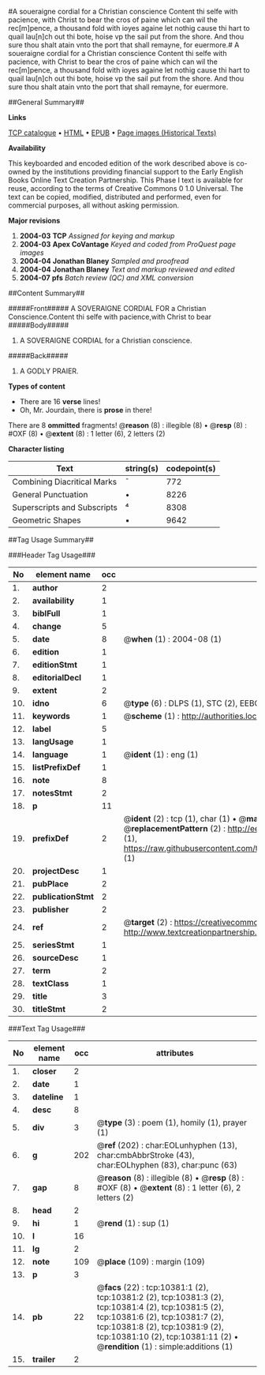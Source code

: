 #A soueraigne cordial for a Christian conscience Content thi selfe with pacience, with Christ to bear the cros of paine which can wil the rec[m]pence, a thousand fold with ioyes againe let nothig cause thi hart to quail lau[n]ch out thi bote, hoise vp the sail put from the shore. And thou sure thou shalt atain vnto the port that shall remayne, for euermore.#
A soueraigne cordial for a Christian conscience Content thi selfe with pacience, with Christ to bear the cros of paine which can wil the rec[m]pence, a thousand fold with ioyes againe let nothig cause thi hart to quail lau[n]ch out thi bote, hoise vp the sail put from the shore. And thou sure thou shalt atain vnto the port that shall remayne, for euermore.

##General Summary##

**Links**

[TCP catalogue](http://www.ota.ox.ac.uk/tcp/)  • 
[HTML](http://tei.it.ox.ac.uk/tcp/Texts-HTML/free/A69/A69102.html)  • 
[EPUB](http://tei.it.ox.ac.uk/tcp/Texts-EPUB/free/A69/A69102.epub) • 
[Page images (Historical Texts)](https://data.historicaltexts.jisc.ac.uk/view?pubId=eebo-99845477e&pageId=eebo-99845477e-10381-1)

**Availability**

This keyboarded and encoded edition of the
	       work described above is co-owned by the institutions
	       providing financial support to the Early English Books
	       Online Text Creation Partnership. This Phase I text is
	       available for reuse, according to the terms of Creative
	       Commons 0 1.0 Universal. The text can be copied,
	       modified, distributed and performed, even for
	       commercial purposes, all without asking permission.

**Major revisions**

1. __2004-03__ __TCP__ *Assigned for keying and markup*
1. __2004-03__ __Apex CoVantage__ *Keyed and coded from ProQuest page images*
1. __2004-04__ __Jonathan Blaney__ *Sampled and proofread*
1. __2004-04__ __Jonathan Blaney__ *Text and markup reviewed and edited*
1. __2004-07__ __pfs__ *Batch review (QC) and XML conversion*

##Content Summary##

#####Front#####
A SOVERAIGNE CORDIAL FOR a Christian Conscience.Content thi selfe with pacience,with Christ to bear 
#####Body#####

1. A SOVERAIGNE CORDIAL for a Christian conscience.

#####Back#####

1. A GODLY PRAIER.

**Types of content**

  * There are 16 **verse** lines!
  * Oh, Mr. Jourdain, there is **prose** in there!

There are 8 **ommitted** fragments! 
 @__reason__ (8) : illegible (8)  •  @__resp__ (8) : #OXF (8)  •  @__extent__ (8) : 1 letter (6), 2 letters (2)

**Character listing**


|Text|string(s)|codepoint(s)|
|---|---|---|
|Combining             Diacritical Marks|̄|772|
|General Punctuation|•|8226|
|Superscripts             and Subscripts|⁴|8308|
|Geometric Shapes|▪|9642|

##Tag Usage Summary##

###Header Tag Usage###

|No|element name|occ|attributes|
|---|---|---|---|
|1.|__author__|2||
|2.|__availability__|1||
|3.|__biblFull__|1||
|4.|__change__|5||
|5.|__date__|8| @__when__ (1) : 2004-08 (1)|
|6.|__edition__|1||
|7.|__editionStmt__|1||
|8.|__editorialDecl__|1||
|9.|__extent__|2||
|10.|__idno__|6| @__type__ (6) : DLPS (1), STC (2), EEBO-CITATION (1), PROQUEST (1), VID (1)|
|11.|__keywords__|1| @__scheme__ (1) : http://authorities.loc.gov/ (1)|
|12.|__label__|5||
|13.|__langUsage__|1||
|14.|__language__|1| @__ident__ (1) : eng (1)|
|15.|__listPrefixDef__|1||
|16.|__note__|8||
|17.|__notesStmt__|2||
|18.|__p__|11||
|19.|__prefixDef__|2| @__ident__ (2) : tcp (1), char (1)  •  @__matchPattern__ (2) : ([0-9\-]+):([0-9IVX]+) (1), (.+) (1)  •  @__replacementPattern__ (2) : http://eebo.chadwyck.com/downloadtiff?vid=$1&page=$2 (1), https://raw.githubusercontent.com/textcreationpartnership/Texts/master/tcpchars.xml#$1 (1)|
|20.|__projectDesc__|1||
|21.|__pubPlace__|2||
|22.|__publicationStmt__|2||
|23.|__publisher__|2||
|24.|__ref__|2| @__target__ (2) : https://creativecommons.org/publicdomain/zero/1.0/ (1), http://www.textcreationpartnership.org/docs/. (1)|
|25.|__seriesStmt__|1||
|26.|__sourceDesc__|1||
|27.|__term__|2||
|28.|__textClass__|1||
|29.|__title__|3||
|30.|__titleStmt__|2||


###Text Tag Usage###

|No|element name|occ|attributes|
|---|---|---|---|
|1.|__closer__|2||
|2.|__date__|1||
|3.|__dateline__|1||
|4.|__desc__|8||
|5.|__div__|3| @__type__ (3) : poem (1), homily (1), prayer (1)|
|6.|__g__|202| @__ref__ (202) : char:EOLunhyphen (13), char:cmbAbbrStroke (43), char:EOLhyphen (83), char:punc (63)|
|7.|__gap__|8| @__reason__ (8) : illegible (8)  •  @__resp__ (8) : #OXF (8)  •  @__extent__ (8) : 1 letter (6), 2 letters (2)|
|8.|__head__|2||
|9.|__hi__|1| @__rend__ (1) : sup (1)|
|10.|__l__|16||
|11.|__lg__|2||
|12.|__note__|109| @__place__ (109) : margin (109)|
|13.|__p__|3||
|14.|__pb__|22| @__facs__ (22) : tcp:10381:1 (2), tcp:10381:2 (2), tcp:10381:3 (2), tcp:10381:4 (2), tcp:10381:5 (2), tcp:10381:6 (2), tcp:10381:7 (2), tcp:10381:8 (2), tcp:10381:9 (2), tcp:10381:10 (2), tcp:10381:11 (2)  •  @__rendition__ (1) : simple:additions (1)|
|15.|__trailer__|2||
